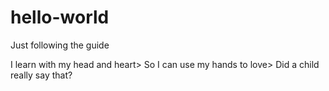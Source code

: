 # hello-world
Just following the guide

I learn with my head and heart>
So I can use my hands to love>
Did a child really say that?
